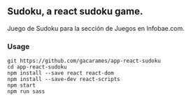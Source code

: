 ## Sudoku, a react sudoku game.

Juego de Sudoku para la sección de Juegos en Infobae.com.

### Usage

```
git https://github.com/gacarames/app-react-sudoku
cd app-react-sudoku
npm install --save react react-dom
npm install --save-dev react-scripts
npm start 
npm run sass
```
